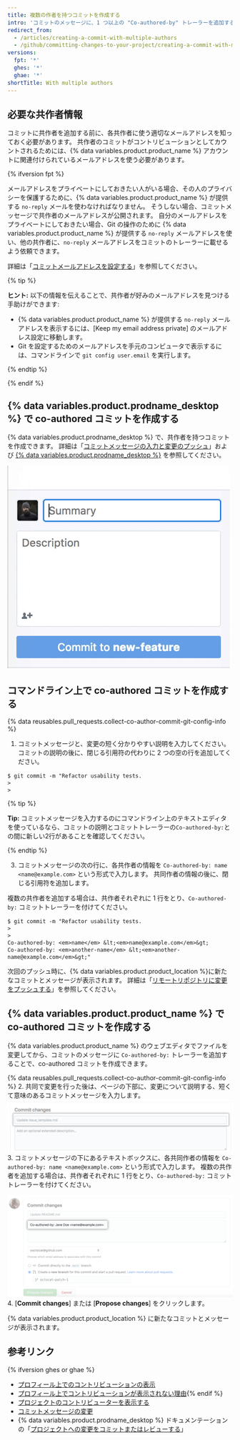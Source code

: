 ```yaml
---
title: 複数の作者を持つコミットを作成する
intro: 'コミットのメッセージに、1 つ以上の "Co-authored-by" トレーラーを追加することで、1 つのコミットに複数の作者を追加できます。 共作されたコミットは {% data variables.product.product_name %}{% ifversion ghes or ghae %} で表示され、プロフィールコントリビューショングラフとリポジトリの統計に含めることができます。{% endif %}'
redirect_from:
  - /articles/creating-a-commit-with-multiple-authors
  - /github/committing-changes-to-your-project/creating-a-commit-with-multiple-authors
versions:
  fpt: '*'
  ghes: '*'
  ghae: '*'
shortTitle: With multiple authors
---
```


## 必要な共作者情報

コミットに共作者を追加する前に、各共作者に使う適切なメールアドレスを知っておく必要があります。 共作者のコミットがコントリビューションとしてカウントされるためには、{% data variables.product.product_name %} アカウントに関連付けられているメールアドレスを使う必要があります。

{% ifversion fpt %}

メールアドレスをプライベートにしておきたい人がいる場合、その人のプライバシーを保護するために、{% data variables.product.product_name %} が提供する `no-reply` メールを使わなければなりません。 そうしない場合、コミットメッセージで共作者のメールアドレスが公開されます。 自分のメールアドレスをプライベートにしておきたい場合、Git の操作のために {% data variables.product.product_name %} が提供する `no-reply` メールアドレスを使い、他の共作者に、`no-reply` メールアドレスをコミットのトレーラーに載せるよう依頼できます。

詳細は「[コミットメールアドレスを設定する](/articles/setting-your-commit-email-address)」を参照してください。

  {% tip %}

  **ヒント:** 以下の情報を伝えることで、共作者が好みのメールアドレスを見つける手助けができます:
  - {% data variables.product.product_name %} が提供する `no-reply` メールアドレスを表示するには、[Keep my email address private] のメールアドレス設定に移動します。
  - Git を設定するためのメールアドレスを手元のコンピュータで表示するには、コマンドラインで `git config user.email` を実行します。

  {% endtip %}

{% endif %}

## {% data variables.product.prodname_desktop %} で co-authored コミットを作成する

{% data variables.product.prodname_desktop %} で、共作者を持つコミットを作成できます。 詳細は「[コミットメッセージの入力と変更のプッシュ](/desktop/contributing-to-projects/committing-and-reviewing-changes-to-your-project#4-write-a-commit-message-and-push-your-changes)」および [{% data variables.product.prodname_desktop %}](https://desktop.github.com) を参照してください。

![コミットメッセージに共作者を追加](/assets/images/help/desktop/co-authors-demo-hq.gif)

## コマンドライン上で co-authored コミットを作成する

{% data reusables.pull_requests.collect-co-author-commit-git-config-info %}

1. コミットメッセージと、変更の短く分かりやすい説明を入力してください。 コミットの説明の後に、閉じる引用符の代わりに 2 つの空の行を追加してください。
  ```shell
  $ git commit -m "Refactor usability tests.
  >
  >
  ```
  {% tip %}

  **Tip:** コミットメッセージを入力するのにコマンドライン上のテキストエディタを使っているなら、コミットの説明とコミットトレーラーの`Co-authored-by:`との間に新しい2行があることを確認してください。

  {% endtip %}

3. コミットメッセージの次の行に、各共作者の情報を `Co-authored-by: name <name@example.com>` という形式で入力します。 共同作者の情報の後に、閉じる引用符を追加します。

  複数の共作者を追加する場合は、共作者それぞれに 1 行をとり、`Co-authored-by:` コミットトレーラーを付けてください。
  ```shell
  $ git commit -m "Refactor usability tests.
  >
  >
  Co-authored-by: <em>name</em> &lt;<em>name@example.com</em>&gt;
  Co-authored-by: <em>another-name</em> &lt;<em>another-name@example.com</em>&gt;"
  ```

次回のプッシュ時に、{% data variables.product.product_location %}に新たなコミットとメッセージが表示されます。 詳細は「[リモートリポジトリに変更をプッシュする](/github/getting-started-with-github/pushing-commits-to-a-remote-repository/)」を参照してください。

## {% data variables.product.product_name %} で co-authored コミットを作成する

{% data variables.product.product_name %} のウェブエディタでファイルを変更してから、コミットのメッセージに `Co-authored-by:` トレーラーを追加することで、co-authored コミットを作成できます。

{% data reusables.pull_requests.collect-co-author-commit-git-config-info %}
2. 共同で変更を行った後は、ページの下部に、変更について説明する、短くて意味のあるコミットメッセージを入力します。 ![変更のコミットメッセージ](/assets/images/help/repository/write-commit-message-quick-pull.png)
3. コミットメッセージの下にあるテキストボックスに、各共同作者の情報を `Co-authored-by: name <name@example.com>` という形式で入力します。 複数の共作者を追加する場合は、共作者それぞれに 1 行をとり、`Co-authored-by:` コミットトレーラーを付けてください。

  ![2 つ目のコミットメッセージテキストボックスにある、コミットメッセージの共同作者トレーラー例](/assets/images/help/repository/write-commit-message-co-author-trailer.png)
4. [**Commit changes**] または [**Propose changes**] をクリックします。

{% data variables.product.product_location %} に新たなコミットとメッセージが表示されます。

## 参考リンク
{% ifversion ghes or ghae %}
- [プロフィール上でのコントリビューションの表示](/articles/viewing-contributions-on-your-profile)
- [プロフィール上でコントリビューションが表示されない理由](/articles/why-are-my-contributions-not-showing-up-on-my-profile){% endif %}
- [プロジェクトのコントリビューターを表示する](/articles/viewing-a-projects-contributors)
- [コミットメッセージの変更](/articles/changing-a-commit-message)
- {% data variables.product.prodname_desktop %} ドキュメンテーションの「[プロジェクトへの変更をコミットまたはレビューする](/desktop/contributing-to-projects/committing-and-reviewing-changes-to-your-project#4-write-a-commit-message-and-push-your-changes)」
